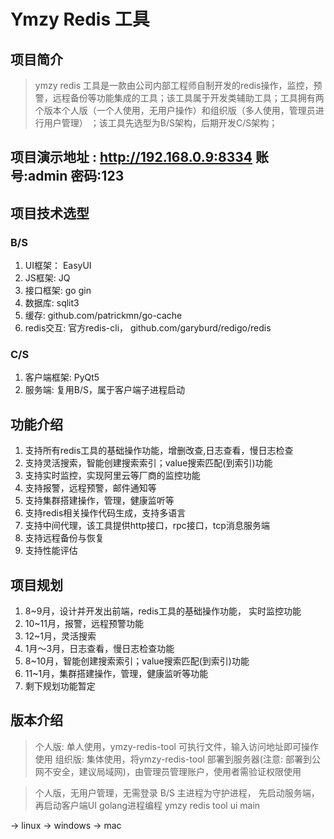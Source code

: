 # Ymzy Redis 工具

## 项目简介
> ymzy redis 工具是一款由公司内部工程师自制开发的redis操作，监控，预警，远程备份等功能集成的工具；该工具属于开发类辅助工具；工具拥有两个版本个人版（一个人使用，无用户操作）和组织版（多人使用，管理员进行用户管理）
；该工具先选型为B/S架构，后期开发C/S架构；

## 项目演示地址 : http://192.168.0.9:8334   账号:admin 密码:123

## 项目技术选型
### B/S
1. UI框架： EasyUI
2. JS框架:  JQ
3. 接口框架: go gin
4. 数据库: sqlit3
5. 缓存: github.com/patrickmn/go-cache
6. redis交互: 官方redis-cli， github.com/garyburd/redigo/redis

### C/S
1. 客户端框架: PyQt5
2. 服务端: 复用B/S，属于客户端子进程启动

## 功能介绍
1. 支持所有redis工具的基础操作功能，增删改查,日志查看，慢日志检查
2. 支持灵活搜索，智能创建搜索索引；value搜索匹配(到索引)功能
3. 支持实时监控，实现阿里云等厂商的监控功能
4. 支持报警，远程预警，邮件通知等
5. 支持集群搭建操作，管理，健康监听等
6. 支持redis相关操作代码生成，支持多语言
7. 支持中间代理，该工具提供http接口，rpc接口，tcp消息服务端
8. 支持远程备份与恢复
9. 支持性能评估

## 项目规划
1. 8~9月，设计并开发出前端，redis工具的基础操作功能， 实时监控功能
2. 10~11月，报警，远程预警功能
3. 12~1月，灵活搜索
4. 1月～3月，日志查看，慢日志检查功能
5. 8~10月，智能创建搜索索引；value搜索匹配(到索引)功能
6. 11~1月，集群搭建操作，管理，健康监听等功能
7. 剩下规划功能暂定

## 版本介绍
> 个人版: 单人使用，ymzy-redis-tool 可执行文件，输入访问地址即可操作使用
> 组织版: 集体使用，将ymzy-redis-tool 部署到服务器(注意: 部署到公网不安全，建议局域网)，由管理员管理账户，使用者需验证权限使用


>  个人版，无用户管理，无需登录
>  B/S   主进程为守护进程， 先启动服务端， 再启动客户端UI    golang进程编程
ymzy redis tool 
ui
main


-> linux
-> windows
-> mac

